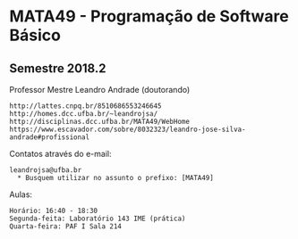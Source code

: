# MATA49 - Programação de Software Básico

## Semestre 2018.2


Professor Mestre Leandro Andrade (doutorando)

    http://lattes.cnpq.br/8510686553246645
    http://homes.dcc.ufba.br/~leandrojsa/
    http://disciplinas.dcc.ufba.br/MATA49/WebHome
    https://www.escavador.com/sobre/8032323/leandro-jose-silva-andrade#profissional

Contatos através do e-mail:

    leandrojsa@ufba.br
      * Busquem utilizar no assunto o prefixo: [MATA49]
      
Aulas:

    Horário: 16:40 - 18:30  
    Segunda-feita: Laboratório 143 IME (prática)
    Quarta-feira: PAF I Sala 214
